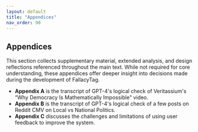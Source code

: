 ```yaml
---
layout: default
title: "Appendices"
nav_order: 90
---
```


## Appendices

This section collects supplementary material, extended analysis, and design reflections referenced throughout the main text. While not required for core understanding, these appendices offer deeper insight into decisions made during the development of FallacyTag.

- **Appendix A** is the transcript of GPT-4's logical check of Veritassium's “Why Democracy Is Mathematically Impossible" video.
- **Appendix B** is the transcript of GPT-4's logical check of a few posts on Reddit CMV on Local vs National Politics.
- **Appendix C** discusses the challenges and limitations of using user feedback to improve the system.
